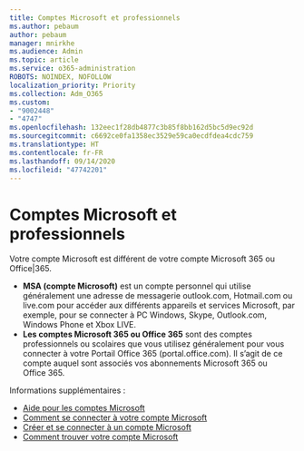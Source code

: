```yaml
---
title: Comptes Microsoft et professionnels
ms.author: pebaum
author: pebaum
manager: mnirkhe
ms.audience: Admin
ms.topic: article
ms.service: o365-administration
ROBOTS: NOINDEX, NOFOLLOW
localization_priority: Priority
ms.collection: Adm_O365
ms.custom:
- "9002448"
- "4747"
ms.openlocfilehash: 132eec1f28db4877c3b85f8bb162d5bc5d9ec92d
ms.sourcegitcommit: c6692ce0fa1358ec3529e59ca0ecdfdea4cdc759
ms.translationtype: HT
ms.contentlocale: fr-FR
ms.lasthandoff: 09/14/2020
ms.locfileid: "47742201"
---
```

# <a name="microsoft-and-business-accounts"></a>Comptes Microsoft et professionnels

Votre compte Microsoft est différent de votre compte Microsoft 365 ou Office|365.

- **MSA (compte Microsoft)** est un compte personnel qui utilise généralement une adresse de messagerie outlook.com, Hotmail.com ou live.com pour accéder aux différents appareils et services Microsoft, par exemple, pour se connecter à PC Windows, Skype, Outlook.com, Windows Phone et Xbox LIVE.
- **Les comptes Microsoft 365 ou Office 365** sont des comptes professionnels ou scolaires que vous utilisez généralement pour vous connecter à votre Portail Office 365 (portal.office.com). Il s’agit de ce compte auquel sont associés vos abonnements Microsoft 365 ou Office 365.

Informations supplémentaires :

- [Aide pour les comptes Microsoft](https://support.microsoft.com/hub/4294457/microsoft-account-help) 
- [Comment se connecter à votre compte Microsoft](https://support.microsoft.com/help/4028195/microsoft-account-how-to-sign-in)
- [Créer et se connecter à un compte Microsoft](https://account.microsoft.com/account)
- [Comment trouver votre compte Microsoft](https://support.microsoft.com/help/13811/microsoft-account-how-to-find)
